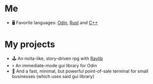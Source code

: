 # Me
  - 🖥️ Favorite languages: [Odin](https://odin-lang.org/), [Rust](https://rust-lang.org) and [C++](https://www.youtube.com/watch?v=dQw4w9WgXcQ)
# My projects
  - 🕹️ An noita-like, story-driven rpg with [Raylib](https://raylib.com)
  - 💀 An immediate-mode gui library for Odin
  - 🏪 And a fast, minimal, but powerful point-of-sale terminal for small businesses (which uses said gui library)

